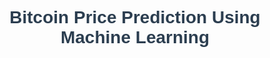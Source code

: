 <h1 style="text-align:center; color:#2c3e50; font-family:Arial, sans-serif;">
  Bitcoin Price Prediction Using Machine Learning
</h1>
